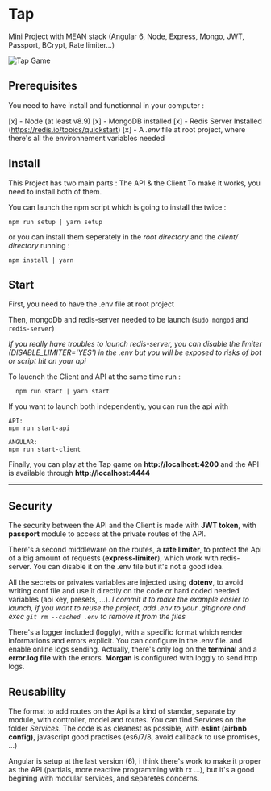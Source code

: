 # Tap
Mini Project with MEAN stack (Angular 6, Node, Express, Mongo, JWT, Passport, BCrypt, Rate limiter...)

![Tap Game](https://image.ibb.co/fQ2H08/Capture_d_e_cran_2018_06_10_a_16_06_04.png)


## Prerequisites

You need to have install and functionnal in your computer :

 [x] - Node (at least v8.9)
 [x] - MongoDB installed
 [x] - Redis Server Installed (https://redis.io/topics/quickstart)
 [x] - A _.env_ file at root project, where there's all the environnement variables needed

## Install

This Project has two main parts : The API & the Client
To make it works, you need to install both of them.

You can launch the npm script which is going to install the twice :

```
npm run setup | yarn setup
```

or you can install them seperately in the _root directory_ and the _client/ directory_ running : 
```
npm install | yarn
```


## Start

First, you need to have the .env file at root project

Then, mongoDb and redis-server needed to be launch (`sudo mongod` and `redis-server`)

_If you really have troubles to launch redis-server, you can disable the limiter (DISABLE_LIMITER='YES') in the .env but you will be exposed to risks of bot or script hit on your api_


To laucnch the Client and API at the same time run : 
```
  npm run start | yarn start
```

If you want to launch both independently, you can run the api with
```
API: 
npm run start-api

ANGULAR:
npm run start-client

```


Finally, you can play at the Tap game on **http://localhost:4200**
and the API is available through **http://localhost:4444**



--------





## Security

The security between the API and the Client is made with **JWT token**,
with **passport** module to access at the private routes of the API.

There's a second middleware on the routes, a **rate limiter**, to protect the Api of a big amount of requests (**express-limiter**), which work with redis-server. You can disable it on the .env file but it's not a good idea.

All the secrets or privates variables are injected using **dotenv**, to avoid writing conf file and use it directly on the code or hard coded needed variables (api key, presets, ...). _I commit it to make the example easier to launch, if you want to reuse the project, add .env to your .gitignore and exec `git rm --cached .env` to remove it from the files_ 

There's a logger included (loggly), with a specific format which render informations and errors explicit. You can configure in the .env file. and enable online logs sending. Actually, there's only log on the **terminal** and a **error.log file** with the errors. **Morgan** is configured with loggly to send http logs.


## Reusability


The format to add routes on the Api is a kind of standar, separate by module, with controller, model and routes. You can find Services on the folder _Services_.
The code is  as cleanest as possible, with **eslint (airbnb config)**, javascript good practises (es6/7/8, avoid callback to use promises, ...)


Angular is setup at the last version (6), i think there's work to make it proper as the API (partials, more reactive programming with rx ...), but it's a good begining with modular services, and separetes concerns.


